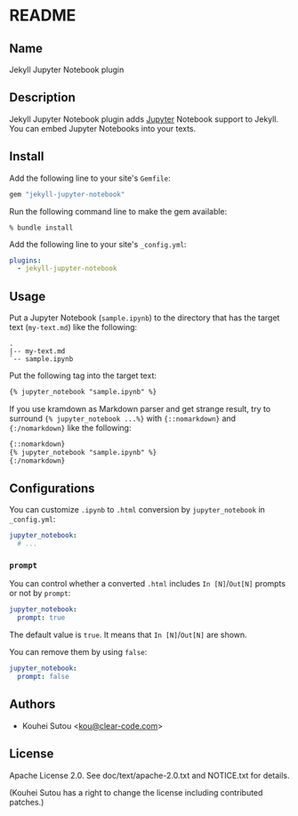 # README

## Name

Jekyll Jupyter Notebook plugin

## Description

Jekyll Jupyter Notebook plugin adds [Jupyter](http://jupyter.org/) Notebook support to Jekyll. You can embed Jupyter Notebooks into your texts.

## Install

Add the following line to your site's `Gemfile`:

```ruby
gem "jekyll-jupyter-notebook"
```

Run the following command line to make the gem available:

```console
% bundle install
```

Add the following line to your site's `_config.yml`:

```yaml
plugins:
  - jekyll-jupyter-notebook
```

## Usage

Put a Jupyter Notebook (`sample.ipynb`) to the directory that has the target text (`my-text.md`) like the following:

```text
.
|-- my-text.md
`-- sample.ipynb
```

Put the following tag into the target text:

```markdown
{% jupyter_notebook "sample.ipynb" %}
```

If you use kramdown as Markdown parser and get strange result, try to surround `{% jupyter_notebook ...%}` with `{::nomarkdown}` and `{:/nomarkdown}` like the following:

```markdown
{::nomarkdown}
{% jupyter_notebook "sample.ipynb" %}
{:/nomarkdown}
```

## Configurations

You can customize `.ipynb` to `.html` conversion by `jupyter_notebook` in `_config.yml`:

```yaml
jupyter_notebook:
  # ...
```

### `prompt`

You can control whether a converted `.html` includes `In [N]`/`Out[N]` prompts or not by `prompt`:

```yaml
jupyter_notebook:
  prompt: true
```

The default value is `true`. It means that `In [N]`/`Out[N]` are shown.

You can remove them by using `false`:

```yaml
jupyter_notebook:
  prompt: false
```

## Authors

* Kouhei Sutou \<kou@clear-code.com\>

## License

Apache License 2.0. See doc/text/apache-2.0.txt and NOTICE.txt for details.

(Kouhei Sutou has a right to change the license including contributed patches.)
